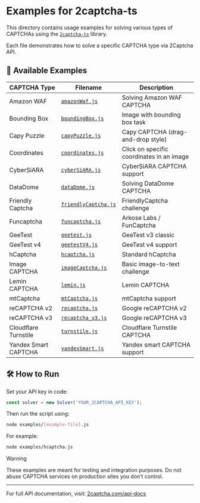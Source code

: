 

# Examples for 2captcha-ts

This directory contains usage examples for solving various types of CAPTCHAs using the [`2captcha-ts`](https://github.com/dzmitry-duboyski/2captcha-ts) library.

Each file demonstrates how to solve a specific CAPTCHA type via 2Captcha API.

## 📂 Available Examples

| CAPTCHA Type         | Filename             | Description                                   |
|----------------------|----------------------|-----------------------------------------------|
| Amazon WAF           | [`amazonWaf.js`](./amazonWaf.js)       | Solving Amazon WAF CAPTCHA                    |
| Bounding Box         | [`boundingBox.js`](./boundingBox.js)     | Image with bounding box task                  |
| Capy Puzzle          | [`capyPuzzle.js`](./capyPuzzle.js)     | Capy CAPTCHA (drag-and-drop style)            |
| Coordinates          | [`coordinates.js`](./coordinates.js)     | Click on specific coordinates in an image     |
| CyberSiARA           | [`cyberSiARA.js`](./cyberSiARA.js)      | CyberSiARA CAPTCHA support                    |
| DataDome             | [`dataDome.js`](./dataDome.js)        | Solving DataDome CAPTCHA                      |
| Friendly Captcha     | [`friendlyCaptcha.js`](./friendlyCaptcha.js) | FriendlyCaptcha challenge                     |
| Funcaptcha           | [`funcaptcha.js`](./funcaptcha.js)      | Arkose Labs / FunCaptcha                      |
| GeeTest              | [`geetest.js`](./geetest.js)         | GeeTest v3 classic                            |
| GeeTest v4           | [`geetestV4.js`](./geetestV4.js)       | GeeTest v4 support                            |
| hCaptcha             | [`hcaptcha.js`](./hcaptcha.js)        | Standard hCaptcha                             |
| Image CAPTCHA        | [`imageCaptcha.js`](./imageCaptcha.js)    | Basic image-to-text challenge                 |
| Lemin CAPTCHA        | [`lemin.js`](./lemin.js)           | Lemin CAPTCHA                                 |
| mtCaptcha            | [`mtCaptcha.js`](./mtCaptcha.js)       | mtCaptcha support                             |
| reCAPTCHA v2         | [`recaptcha.js`](./recaptcha.js)       | Google reCAPTCHA v2                           |
| reCAPTCHA v3         | [`recaptcha_v3.js`](./recaptcha_v3.js)    | Google reCAPTCHA v3                           |
| Cloudflare Turnstile | [`turnstile.js`](./turnstile.js)       | Cloudflare Turnstile CAPTCHA                  |
| Yandex Smart CAPTCHA | [`yandexSmart.js`](./yandexSmart.js)     | Yandex smart CAPTCHA support                  |

## 🛠 How to Run

Set your API key in code:

```ts
const solver = new Solver('YOUR_2CAPTCHA_API_KEY');
```

Then run the script using:

```bash
node examples/[example-file].js
```

For example:

```bash
node examples/hcaptcha.js
```

> [!WARNING]  
> These examples are meant for testing and integration purposes. Do not abuse CAPTCHA services on production sites you don’t control.

---

For full API documentation, visit: [2captcha.com/api-docs](https://2captcha.com/api-docs)